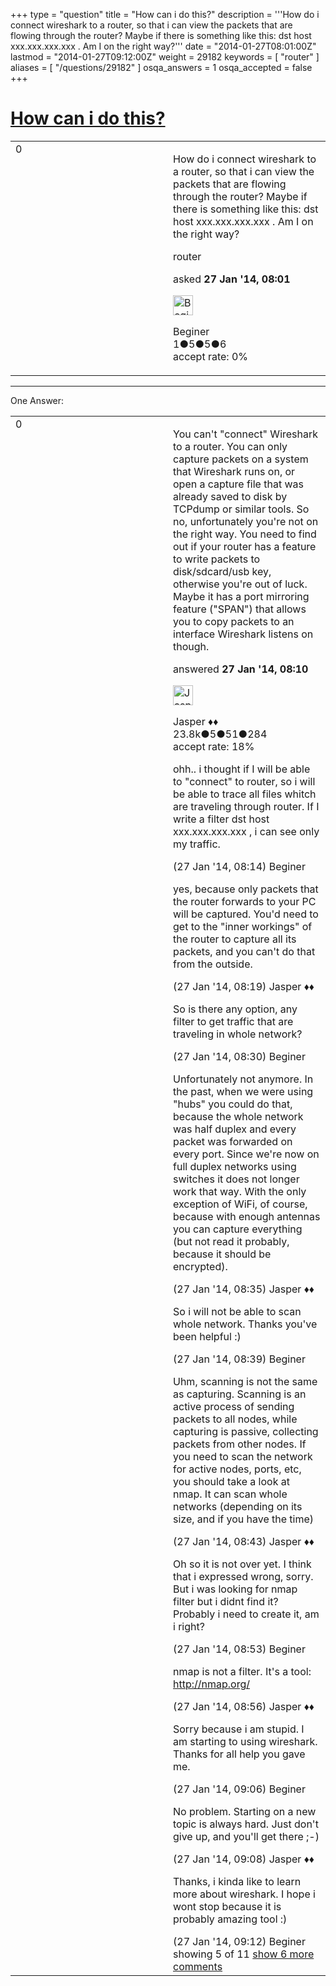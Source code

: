 +++
type = "question"
title = "How can i do this?"
description = '''How do i connect wireshark to a router, so that i can view the packets that are flowing through the router? Maybe if there is something like this: dst host xxx.xxx.xxx.xxx . Am I on the right way?'''
date = "2014-01-27T08:01:00Z"
lastmod = "2014-01-27T09:12:00Z"
weight = 29182
keywords = [ "router" ]
aliases = [ "/questions/29182" ]
osqa_answers = 1
osqa_accepted = false
+++

<div class="headNormal">

# [How can i do this?](/questions/29182/how-can-i-do-this)

</div>

<div id="main-body">

<div id="askform">

<table id="question-table" style="width:100%;"><colgroup><col style="width: 50%" /><col style="width: 50%" /></colgroup><tbody><tr class="odd"><td style="width: 30px; vertical-align: top"><div class="vote-buttons"><span id="post-29182-upvote" class="ajax-command post-vote up" rel="nofollow" title="I like this post (click again to cancel)"> </span><div id="post-29182-score" class="post-score" title="current number of votes">0</div><span id="post-29182-downvote" class="ajax-command post-vote down" rel="nofollow" title="I dont like this post (click again to cancel)"> </span> <span id="favorite-mark" class="ajax-command favorite-mark" rel="nofollow" title="mark/unmark this question as favorite (click again to cancel)"> </span><div id="favorite-count" class="favorite-count"></div></div></td><td><div id="item-right"><div class="question-body"><p>How do i connect wireshark to a router, so that i can view the packets that are flowing through the router? Maybe if there is something like this: dst host xxx.xxx.xxx.xxx . Am I on the right way?</p></div><div id="question-tags" class="tags-container tags"><span class="post-tag tag-link-router" rel="tag" title="see questions tagged &#39;router&#39;">router</span></div><div id="question-controls" class="post-controls"></div><div class="post-update-info-container"><div class="post-update-info post-update-info-user"><p>asked <strong>27 Jan '14, 08:01</strong></p><img src="https://secure.gravatar.com/avatar/02bfcf9ef119a526e187ef0550113711?s=32&amp;d=identicon&amp;r=g" class="gravatar" width="32" height="32" alt="Beginer&#39;s gravatar image" /><p><span>Beginer</span><br />
<span class="score" title="1 reputation points">1</span><span title="5 badges"><span class="badge1">●</span><span class="badgecount">5</span></span><span title="5 badges"><span class="silver">●</span><span class="badgecount">5</span></span><span title="6 badges"><span class="bronze">●</span><span class="badgecount">6</span></span><br />
<span class="accept_rate" title="Rate of the user&#39;s accepted answers">accept rate:</span> <span title="Beginer has no accepted answers">0%</span></p></div></div><div id="comments-container-29182" class="comments-container"></div><div id="comment-tools-29182" class="comment-tools"></div><div class="clear"></div><div id="comment-29182-form-container" class="comment-form-container"></div><div class="clear"></div></div></td></tr></tbody></table>

------------------------------------------------------------------------

<div class="tabBar">

<span id="sort-top"></span>

<div class="headQuestions">

One Answer:

</div>

</div>

<span id="29184"></span>

<div id="answer-container-29184" class="answer">

<table style="width:100%;"><colgroup><col style="width: 50%" /><col style="width: 50%" /></colgroup><tbody><tr class="odd"><td style="width: 30px; vertical-align: top"><div class="vote-buttons"><span id="post-29184-upvote" class="ajax-command post-vote up" rel="nofollow" title="I like this post (click again to cancel)"> </span><div id="post-29184-score" class="post-score" title="current number of votes">0</div><span id="post-29184-downvote" class="ajax-command post-vote down" rel="nofollow" title="I dont like this post (click again to cancel)"> </span></div></td><td><div class="item-right"><div class="answer-body"><p>You can't "connect" Wireshark to a router. You can only capture packets on a system that Wireshark runs on, or open a capture file that was already saved to disk by TCPdump or similar tools. So no, unfortunately you're not on the right way. You need to find out if your router has a feature to write packets to disk/sdcard/usb key, otherwise you're out of luck. Maybe it has a port mirroring feature ("SPAN") that allows you to copy packets to an interface Wireshark listens on though.</p></div><div class="answer-controls post-controls"></div><div class="post-update-info-container"><div class="post-update-info post-update-info-user"><p>answered <strong>27 Jan '14, 08:10</strong></p><img src="https://secure.gravatar.com/avatar/c578ba2967741f25aebd6afef702f432?s=32&amp;d=identicon&amp;r=g" class="gravatar" width="32" height="32" alt="Jasper&#39;s gravatar image" /><p><span>Jasper ♦♦</span><br />
<span class="score" title="23806 reputation points"><span>23.8k</span></span><span title="5 badges"><span class="badge1">●</span><span class="badgecount">5</span></span><span title="51 badges"><span class="silver">●</span><span class="badgecount">51</span></span><span title="284 badges"><span class="bronze">●</span><span class="badgecount">284</span></span><br />
<span class="accept_rate" title="Rate of the user&#39;s accepted answers">accept rate:</span> <span title="Jasper has 263 accepted answers">18%</span></p></div></div><div id="comments-container-29184" class="comments-container"><span id="29186"></span><div id="comment-29186" class="comment"><div id="post-29186-score" class="comment-score"></div><div class="comment-text"><p>ohh.. i thought if I will be able to "connect" to router, so i will be able to trace all files whitch are traveling through router. If I write a filter dst host xxx.xxx.xxx.xxx , i can see only my traffic.</p></div><div id="comment-29186-info" class="comment-info"><span class="comment-age">(27 Jan '14, 08:14)</span> <span class="comment-user userinfo">Beginer</span></div></div><span id="29188"></span><div id="comment-29188" class="comment"><div id="post-29188-score" class="comment-score"></div><div class="comment-text"><p>yes, because only packets that the router forwards to your PC will be captured. You'd need to get to the "inner workings" of the router to capture all its packets, and you can't do that from the outside.</p></div><div id="comment-29188-info" class="comment-info"><span class="comment-age">(27 Jan '14, 08:19)</span> <span class="comment-user userinfo">Jasper ♦♦</span></div></div><span id="29190"></span><div id="comment-29190" class="comment"><div id="post-29190-score" class="comment-score"></div><div class="comment-text"><p>So is there any option, any filter to get traffic that are traveling in whole network?</p></div><div id="comment-29190-info" class="comment-info"><span class="comment-age">(27 Jan '14, 08:30)</span> <span class="comment-user userinfo">Beginer</span></div></div><span id="29191"></span><div id="comment-29191" class="comment"><div id="post-29191-score" class="comment-score"></div><div class="comment-text"><p>Unfortunately not anymore. In the past, when we were using "hubs" you could do that, because the whole network was half duplex and every packet was forwarded on every port. Since we're now on full duplex networks using switches it does not longer work that way. With the only exception of WiFi, of course, because with enough antennas you can capture everything (but not read it probably, because it should be encrypted).</p></div><div id="comment-29191-info" class="comment-info"><span class="comment-age">(27 Jan '14, 08:35)</span> <span class="comment-user userinfo">Jasper ♦♦</span></div></div><span id="29192"></span><div id="comment-29192" class="comment"><div id="post-29192-score" class="comment-score"></div><div class="comment-text"><p>So i will not be able to scan whole network. Thanks you've been helpful :)</p></div><div id="comment-29192-info" class="comment-info"><span class="comment-age">(27 Jan '14, 08:39)</span> <span class="comment-user userinfo">Beginer</span></div></div><span id="29193"></span><div id="comment-29193" class="comment not_top_scorer"><div id="post-29193-score" class="comment-score"></div><div class="comment-text"><p>Uhm, scanning is not the same as capturing. Scanning is an active process of sending packets to all nodes, while capturing is passive, collecting packets from other nodes. If you need to scan the network for active nodes, ports, etc, you should take a look at nmap. It can scan whole networks (depending on its size, and if you have the time)</p></div><div id="comment-29193-info" class="comment-info"><span class="comment-age">(27 Jan '14, 08:43)</span> <span class="comment-user userinfo">Jasper ♦♦</span></div></div><span id="29194"></span><div id="comment-29194" class="comment not_top_scorer"><div id="post-29194-score" class="comment-score"></div><div class="comment-text"><p>Oh so it is not over yet. I think that i expressed wrong, sorry. But i was looking for nmap filter but i didnt find it? Probably i need to create it, am i right?</p></div><div id="comment-29194-info" class="comment-info"><span class="comment-age">(27 Jan '14, 08:53)</span> <span class="comment-user userinfo">Beginer</span></div></div><span id="29195"></span><div id="comment-29195" class="comment not_top_scorer"><div id="post-29195-score" class="comment-score"></div><div class="comment-text"><p>nmap is not a filter. It's a tool: <a href="http://nmap.org/">http://nmap.org/</a></p></div><div id="comment-29195-info" class="comment-info"><span class="comment-age">(27 Jan '14, 08:56)</span> <span class="comment-user userinfo">Jasper ♦♦</span></div></div><span id="29196"></span><div id="comment-29196" class="comment not_top_scorer"><div id="post-29196-score" class="comment-score"></div><div class="comment-text"><p>Sorry because i am stupid. I am starting to using wireshark. Thanks for all help you gave me.</p></div><div id="comment-29196-info" class="comment-info"><span class="comment-age">(27 Jan '14, 09:06)</span> <span class="comment-user userinfo">Beginer</span></div></div><span id="29197"></span><div id="comment-29197" class="comment not_top_scorer"><div id="post-29197-score" class="comment-score"></div><div class="comment-text"><p>No problem. Starting on a new topic is always hard. Just don't give up, and you'll get there ;-)</p></div><div id="comment-29197-info" class="comment-info"><span class="comment-age">(27 Jan '14, 09:08)</span> <span class="comment-user userinfo">Jasper ♦♦</span></div></div><span id="29198"></span><div id="comment-29198" class="comment not_top_scorer"><div id="post-29198-score" class="comment-score"></div><div class="comment-text"><p>Thanks, i kinda like to learn more about wireshark. I hope i wont stop because it is probably amazing tool :)</p></div><div id="comment-29198-info" class="comment-info"><span class="comment-age">(27 Jan '14, 09:12)</span> <span class="comment-user userinfo">Beginer</span></div></div></div><div id="comment-tools-29184" class="comment-tools"><span class="comments-showing"> showing 5 of 11 </span> <a href="#" class="show-all-comments-link">show 6 more comments</a></div><div class="clear"></div><div id="comment-29184-form-container" class="comment-form-container"></div><div class="clear"></div></div></td></tr></tbody></table>

</div>

<div class="paginator-container-left">

</div>

</div>

</div>

